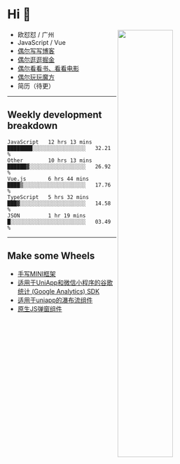 # Hi 👋

[<img align="right" width="50%" src="https://github-readme-stats.vercel.app/api?username=OUDUIDUI&theme=dark&show_icons=true">](https://metrics.lecoq.io/OUDUIDUI?template=classic&#41;)


-   欧怼怼 / 广州
-   JavaScript / Vue
-   [偶尔写写博客](OUDUIDUI.cn)
-   [偶尔逛逛掘金](https://juejin.cn/user/4309700183594366)
-   [偶尔看看书、看看电影](https://www.yuque.com/books/share/3ee1684b-8e19-4849-b5aa-13d1813ded6d)
-   [偶尔玩玩魔方](https://cubing.com/results/person/2014OUSH01)
-   简历（待更）

---

##  Weekly development breakdown

<!--START_SECTION:waka-->
```text
JavaScript   12 hrs 13 mins  ████████░░░░░░░░░░░░░░░░░   32.21 % 
Other        10 hrs 13 mins  ██████▓░░░░░░░░░░░░░░░░░░   26.92 % 
Vue.js       6 hrs 44 mins   ████▒░░░░░░░░░░░░░░░░░░░░   17.76 % 
TypeScript   5 hrs 32 mins   ███▓░░░░░░░░░░░░░░░░░░░░░   14.58 % 
JSON         1 hr 19 mins    █░░░░░░░░░░░░░░░░░░░░░░░░   03.49 % 
```
<!--END_SECTION:waka-->



---

##  Make some Wheels

- [手写MINI框架](https://github.com/OUDUIDUI/mini)
- [适用于UniApp和微信小程序的谷歌统计 (Google Analytics) SDK](https://github.com/OUDUIDUI/ga-tracker)
- [适用于uniapp的瀑布流组件](https://github.com/OUDUIDUI/uniapp_waterfalls_flow)
- [原生JS弹窗组件](https://github.com/OUDUIDUI/notice-kit)


